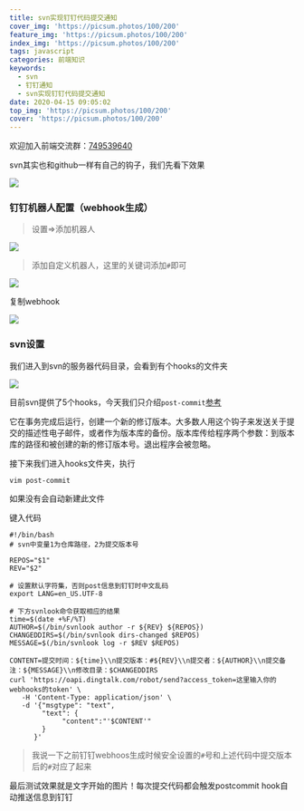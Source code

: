 ```yaml
---
title: svn实现钉钉代码提交通知
cover_img: 'https://picsum.photos/100/200'
feature_img: 'https://picsum.photos/100/200'
index_img: 'https://picsum.photos/100/200'
tags: javascript
categories: 前端知识
keywords:
  - svn
  - 钉钉通知
  - svn实现钉钉代码提交通知
date: 2020-04-15 09:05:02
top_img: 'https://picsum.photos/100/200'
cover: 'https://picsum.photos/100/200'
---
```

欢迎加入前端交流群：[749539640](//shang.qq.com/wpa/qunwpa?idkey=f528775f242a7c39fe8512383febb8990e621bf97354c2fb82f6832097b7c501) 

svn其实也和github一样有自己的钩子，我们先看下效果

![](https://gitee.com/Wzhichao/img/raw/master/uPic/LvGpOP59%20.png)

### 钉钉机器人配置（webhook生成）

> 设置=>添加机器人

![](https://gitee.com/Wzhichao/img/raw/master/uPic/nZFDbj40%20.png)

> 添加自定义机器人，这里的关键词添加`#`即可

![](https://gitee.com/Wzhichao/img/raw/master/uPic/J4KTp031%20.png)

复制webhook

![](https://gitee.com/Wzhichao/img/raw/master/uPic/Dj1ANe58%20.png)

### svn设置

我们进入到svn的服务器代码目录，会看到有个hooks的文件夹

![](https://gitee.com/Wzhichao/img/raw/master/uPic/vHYxvF27%20.png)

目前svn提供了5个hooks，今天我们只介绍```post-commit```[参考](https://www.kancloud.cn/i281151/svn/197125)

它在事务完成后运行，创建一个新的修订版本。大多数人用这个钩子来发送关于提交的描述性电子邮件，或者作为版本库的备份。版本库传给程序两个参数：到版本库的路径和被创建的新的修订版本号。退出程序会被忽略。

接下来我们进入hooks文件夹，执行
```
vim post-commit
```
如果没有会自动新建此文件

键入代码

```
#!/bin/bash
# svn中变量1为仓库路径，2为提交版本号

REPOS="$1"
REV="$2"

# 设置默认字符集，否则post信息到钉钉时中文乱码
export LANG=en_US.UTF-8

# 下方svnlook命令获取相应的结果
time=$(date +%F/%T)
AUTHOR=$(/bin/svnlook author -r ${REV} ${REPOS})
CHANGEDDIRS=$(/bin/svnlook dirs-changed $REPOS)
MESSAGE=$(/bin/svnlook log -r $REV $REPOS)

CONTENT=提交时间：${time}\\n提交版本：#${REV}\\n提交者：${AUTHOR}\\n提交备注：${MESSAGE}\\n修改目录：$CHANGEDDIRS
curl 'https://oapi.dingtalk.com/robot/send?access_token=这里输入你的webhooks的token' \
   -H 'Content-Type: application/json' \
   -d '{"msgtype": "text",
        "text": {
             "content":"'$CONTENT'"
        }
      }'
```
> 我说一下之前钉钉webhoos生成时候安全设置的`#`号和上述代码中提交版本后的`#`对应了起来

最后测试效果就是文字开始的图片！每次提交代码都会触发postcommit hook自动推送信息到钉钉

